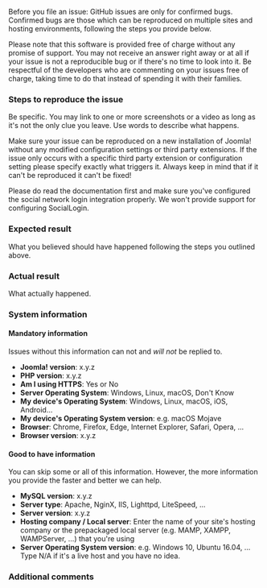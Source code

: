 Before you file an issue: GitHub issues are only for confirmed bugs. Confirmed bugs are those which can be reproduced on multiple sites and hosting environments, following the steps you provide below. 

Please note that this software is provided free of charge without any promise of support. You may not receive an answer right away or at all if your issue is not a reproducible bug or if there's no time to look into it. Be respectful of the developers who are commenting on your issues free of charge, taking time to do that instead of spending it with their families.

### Steps to reproduce the issue

Be specific. You may link to one or more screenshots or a video as long as it's not the only clue you leave. Use words to describe what happens.

Make sure your issue can be reproduced on a new installation of Joomla! without any modified configuration settings or third party extensions. If the issue only occurs with a specific third party extension or configuration setting please specify exactly what triggers it. Always keep in mind that if it can't be reproduced it can't be fixed!

Please do read the documentation first and make sure you've configured the social network login integration properly. We won't provide support for configuring SocialLogin.

### Expected result

What you believed should have happened following the steps you outlined above.

### Actual result

What actually happened.

### System information

#### Mandatory information

Issues without this information can not and _will not_ be replied to.

* **Joomla! version**: x.y.z
* **PHP version**: x.y.z
* **Am I using HTTPS**: Yes or No
* **Server Operating System**: Windows, Linux, macOS, Don't Know
* **My device's Operating System**: Windows, Linux, macOS, iOS, Android...
* **My device's Operating System version**: e.g. macOS Mojave
* **Browser**: Chrome, Firefox, Edge, Internet Explorer, Safari, Opera, ...
* **Browser version**: x.y.z

#### Good to have information

You can skip some or all of this information. However, the more information you provide the faster and better we can help.

* **MySQL version**: x.y.z
* **Server type**: Apache, NginX, IIS, Lighttpd, LiteSpeed, ...
* **Server version**: x.y.z
* **Hosting company / Local server**: Enter the name of your site's hosting company or the prepackaged local server (e.g. MAMP, XAMPP, WAMPServer, ...) that you're using
* **Server Operating System version**: e.g. Windows 10, Ubuntu 16.04, ... Type N/A if it's a live host and you have no idea. 

### Additional comments
